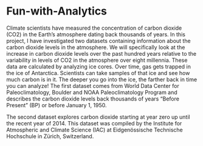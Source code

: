 # Fun-with-Analytics
Climate scientists have measured the concentration of carbon dioxide (CO2) in the Earth’s atmosphere dating back thousands of years.
In this project, I have investigated two datasets containing information about the carbon dioxide levels in the atmosphere. We will specifically look at the increase in carbon dioxide levels over the past hundred years relative to the variability in levels of CO2 in the atmosphere over eight millennia.
These data are calculated by analyzing ice cores. Over time, gas gets trapped in the ice of Antarctica. Scientists can take samples of that ice and see how much carbon is in it. The deeper you go into the ice, the farther back in time you can analyze!
The first dataset comes from World Data Center for Paleoclimatology, Boulder and NOAA Paleoclimatology Program and describes the carbon dioxide levels back thousands of years “Before Present” (BP) or before January 1, 1950.

The second dataset explores carbon dioxide starting at year zero up until the recent year of 2014. This dataset was compiled by the Institute for Atmospheric and Climate Science (IAC) at Eidgenössische Technische Hochschule in Zürich, Switzerland.
